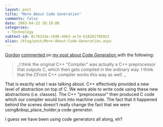 ```yaml
---
layout: post
title: "More About Code Generation"
comments: false
date: 2003-04-23 10:18:00
categories:
 - Technology
subtext-id: 0c76243e-cb96-4463-ac7e-b18281f0b922
alias: /blog/post/More-About-Code-Generation.aspx
---
```



[Gordon](http://radio.weblogs.com/0106046) [commented ](http://radiocomments2.userland.com/comments?u=120155&p=246&link=http%3A%2F%2Fwww.peterprovost.org%2F2003%2F04%2F22.html%23a246)on [my post about Code Generation ](http://www.peterprovost.org/2003/04/22.html#a246)with the following:

> _I think the original C++ "Compiler" was actually a C++ preprocessor that outputs C, which then gets compiled in the ordinary way. I think that the CFront C++ compiler works this way as well. _

That is exactly what I was talking about. C++ effectively provided a new level of abstraction on top of C. We were able to write code using these new abstractions (i.e. classes). The C++ "preprocessor" then produced C code which our compiler would turn into machine code. The fact that it happened behind the scenes doesn't really change the fact that we were using&nbsp_place_holder;a code generator.

I guess we have been using code generators all along, eh?
